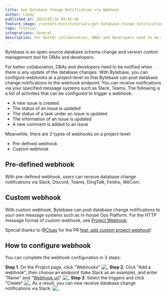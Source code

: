 ```yaml
---
title: Get Database Change Notification via Webhook
author: Candy
published_at: 2022/05/16 09:42:58
feature_image: /content/docs/tutorials/get-database-change-notification-via-webhook/fish-hook.webp
tags: Tutorial
integrations: General
description: For better collaboration, DBAs and developers need to be notified when there is any update of the database changes. With Bytebase, you can configure webhooks at a project-level so that Bytebase can post database change notifications to the webhook endpoint.
---
```


Bytebase is an open-source database schema change and version control management tool for DBAs and developers.

For better collaboration, DBAs and developers need to be notified when there is any update of the database changes. With Bytebase, you can configure webhooks at a project-level so that Bytebase can post database change notifications to the webhook endpoint. You can receive notifications via your specified message systems such as Slack, Teams. The following is a list of activities that can be configured to trigger a webhook:

- A new issue is created
- The status of an issue is updated
- The status of a task under an issue is updated
- The information of an issue is updated
- A new comment is added to an issue

Meanwhile, there are 2 types of webhooks on a project-level:

- Pre-defined webhook
- Custom webhook

## Pre-defined webhook

With pre-defined webhook, users can receive database change notifications via Slack, Discord, Teams, DingTalk, Feishu, WeCom.

## Custom webhook

With custom webhook, Bytebase can post database change notifications to your own message systems such as in-house Ops Platform. For the HTTP message format of custom webhook, see [Project Webhook](/docs/change-database/webhook#custom).

Special thanks to [@Cluas](https://github.com/Cluas) for the PR [feat: add custom project webhook](https://github.com/bytebase/bytebase/pull/1184)!

## How to configure webhook

You can complete the webhook configuration in 3 steps:

**Step 1**. On the Project page, click "Webhooks"
![_](/content/docs/tutorials/get-database-change-notification-via-webhook/project-webhook.webp)
**Step 2**. Click "Add a webhook", then choose an endpoint (take Slack as an example), and enter "Name" and "[Webhook url](/docs/change-database/webhook#supported-webhook-endpoints)"
![_](/content/docs/tutorials/get-database-change-notification-via-webhook/webhook-config.webp)
**Step 3**. Select the triggers and click "Create"
![_](/content/docs/tutorials/get-database-change-notification-via-webhook/webhook-event-type.webp)
As a result, you can now receive database change notifications via Slack:
![_](/content/docs/tutorials/get-database-change-notification-via-webhook/webhook-slack.webp)
